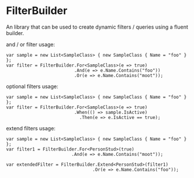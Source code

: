 # FilterBuilder
An library that can be used to create dynamic filters / queries using a fluent builder. 

and / or filter usage:

    var sample = new List<SampleClass> { new SampleClass { Name = "foo" } };
    var filter = FilterBuilder.For<SampleClass>(e => true)
                              .And(e => e.Name.Contains("foo"))
                              .Or(e => e.Name.Contains("moot"));

optional filters usage:

    var sample = new List<SampleClass> { new SampleClass { Name = "foo" } };
    var filter = FilterBuilder.For<SampleClass>(e => true)
                              .When(() => sample.IsActive)
                                .Then(e => e.IsActive == true);
              


extend filters usage:

    var sample = new List<SampleClass> { new SampleClass { Name = "foo" } };
    var filter1 = FilterBuilder.For<PersonStud>(true)
                             .And(e => e.Name.Contains("moot"));

    var extendedFilter = FilterBuilder.Extend<PersonStud>(filter1)
                                     .Or(e => e.Name.Contains("foo"));
                                    

                              
              
